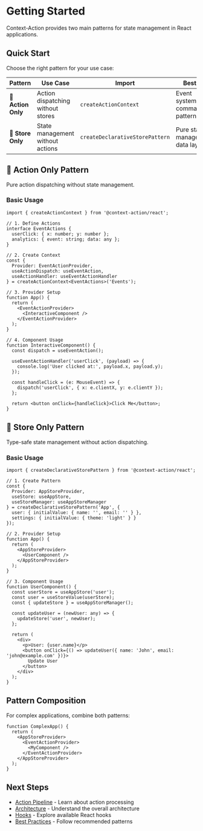 # Getting Started

Context-Action provides two main patterns for state management in React applications.

## Quick Start

Choose the right pattern for your use case:

| Pattern | Use Case | Import | Best For |
|---------|----------|--------|----------|
| **🎯 Action Only** | Action dispatching without stores | `createActionContext` | Event systems, command patterns |
| **🏪 Store Only** | State management without actions | `createDeclarativeStorePattern` | Pure state management, data layers |

## 🎯 Action Only Pattern

Pure action dispatching without state management.

### Basic Usage
```tsx
import { createActionContext } from '@context-action/react';

// 1. Define Actions
interface EventActions {
  userClick: { x: number; y: number };
  analytics: { event: string; data: any };
}

// 2. Create Context
const {
  Provider: EventActionProvider,
  useActionDispatch: useEventAction,
  useActionHandler: useEventActionHandler
} = createActionContext<EventActions>('Events');

// 3. Provider Setup
function App() {
  return (
    <EventActionProvider>
      <InteractiveComponent />
    </EventActionProvider>
  );
}

// 4. Component Usage
function InteractiveComponent() {
  const dispatch = useEventAction();
  
  useEventActionHandler('userClick', (payload) => {
    console.log('User clicked at:', payload.x, payload.y);
  });
  
  const handleClick = (e: MouseEvent) => {
    dispatch('userClick', { x: e.clientX, y: e.clientY });
  };
  
  return <button onClick={handleClick}>Click Me</button>;
}
```

## 🏪 Store Only Pattern

Type-safe state management without action dispatching.

### Basic Usage
```tsx
import { createDeclarativeStorePattern } from '@context-action/react';

// 1. Create Pattern
const {
  Provider: AppStoreProvider,
  useStore: useAppStore,
  useStoreManager: useAppStoreManager
} = createDeclarativeStorePattern('App', {
  user: { initialValue: { name: '', email: '' } },
  settings: { initialValue: { theme: 'light' } }
});

// 2. Provider Setup
function App() {
  return (
    <AppStoreProvider>
      <UserComponent />
    </AppStoreProvider>
  );
}

// 3. Component Usage
function UserComponent() {
  const userStore = useAppStore('user');
  const user = useStoreValue(userStore);
  const { updateStore } = useAppStoreManager();
  
  const updateUser = (newUser: any) => {
    updateStore('user', newUser);
  };
  
  return (
    <div>
      <p>User: {user.name}</p>
      <button onClick={() => updateUser({ name: 'John', email: 'john@example.com' })}>
        Update User
      </button>
    </div>
  );
}
```

## Pattern Composition

For complex applications, combine both patterns:

```tsx
function ComplexApp() {
  return (
    <AppStoreProvider>
      <EventActionProvider>
        <MyComponent />
      </EventActionProvider>
    </AppStoreProvider>
  );
}
```

## Next Steps

- [Action Pipeline](./action-pipeline.md) - Learn about action processing
- [Architecture](./architecture.md) - Understand the overall architecture
- [Hooks](./hooks.md) - Explore available React hooks
- [Best Practices](./best-practices.md) - Follow recommended patterns